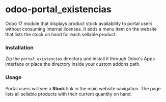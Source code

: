# odoo-portal_existencias
Odoo 17 module that displays product stock availability to portal users without
consuming internal licenses. It adds a menu item on the website that lists the
stock on hand for each sellable product.

### Installation

Zip the `portal_existencias` directory and install it through Odoo's Apps
interface or place the directory inside your custom addons path.

### Usage

Portal users will see a **Stock** link in the main website navigation. The page
lists all sellable products with their current quantity on hand.


